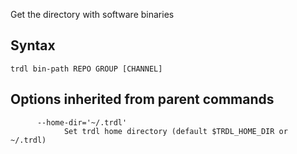 Get the directory with software binaries

## Syntax

```shell
trdl bin-path REPO GROUP [CHANNEL]
```

## Options inherited from parent commands

```shell
      --home-dir='~/.trdl'
            Set trdl home directory (default $TRDL_HOME_DIR or ~/.trdl)
```

